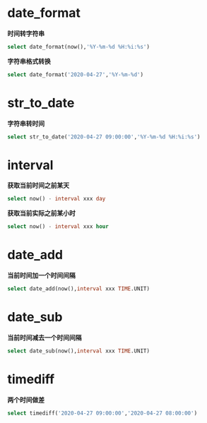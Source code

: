 # date_format
**时间转字符串**

```sql
select date_format(now(),'%Y-%m-%d %H:%i:%s')
```

**字符串格式转换**
```sql
select date_format('2020-04-27','%Y-%m-%d')
```

# str_to_date
**字符串转时间**

```sql
select str_to_date('2020-04-27 09:00:00','%Y-%m-%d %H:%i:%s')
```

# interval
**获取当前时间之前某天**

```sql
select now() - interval xxx day
```

**获取当前实际之前某小时**


```sql
select now() - interval xxx hour
```

# date_add
**当前时间加一个时间间隔**

```sql
select date_add(now(),interval xxx TIME.UNIT)
```

# date_sub
**当前时间减去一个时间间隔**

```sql
select date_sub(now(),interval xxx TIME.UNIT)
```

# timediff
**两个时间做差**

```sql
select timediff('2020-04-27 09:00:00','2020-04-27 08:00:00')
```









